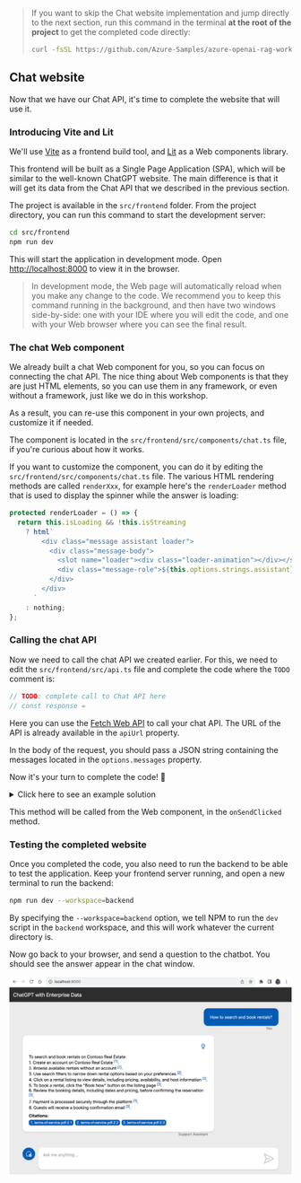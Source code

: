 <div class="info" data-title="Skip notice">

> If you want to skip the Chat website implementation and jump directly to the next section, run this command in the terminal **at the root of the project** to get the completed code directly:
> ```bash
> curl -fsSL https://github.com/Azure-Samples/azure-openai-rag-workshop/releases/download/latest/frontend.tar.gz | tar -xvz
> ```

<div>

## Chat website

Now that we have our Chat API, it's time to complete the website that will use it.

### Introducing Vite and Lit

We'll use [Vite](https://vitejs.dev/) as a frontend build tool, and [Lit](https://lit.dev/) as a Web components library.

This frontend will be built as a Single Page Application (SPA), which will be similar to the well-known ChatGPT website. The main difference is that it will get its data from the Chat API that we described in the previous section.

The project is available in the `src/frontend` folder. From the project directory, you can run this command to start the development server:

```bash
cd src/frontend
npm run dev
```

This will start the application in development mode. Open [http://localhost:8000](http://localhost:8000) to view it in the browser.

<div class="tip" data-title="Tip">

> In development mode, the Web page will automatically reload when you make any change to the code. We recommend you to keep this command running in the background, and then have two windows side-by-side: one with your IDE where you will edit the code, and one with your Web browser where you can see the final result.

</div>

### The chat Web component

We already built a chat Web component for you, so you can focus on connecting the chat API. The nice thing about Web components is that they are just HTML elements, so you can use them in any framework, or even without a framework, just like we do in this workshop.

As a result, you can re-use this component in your own projects, and customize it if needed.

The component is located in the `src/frontend/src/components/chat.ts` file, if you're curious about how it works.

If you want to customize the component, you can do it by editing the `src/frontend/src/components/chat.ts` file. The various HTML rendering methods are called `renderXxx`, for example here's the `renderLoader` method that is used to display the spinner while the answer is loading:

```ts
protected renderLoader = () => {
  return this.isLoading && !this.isStreaming
    ? html`
        <div class="message assistant loader">
          <div class="message-body">
            <slot name="loader"><div class="loader-animation"></div></slot>
            <div class="message-role">${this.options.strings.assistant}</div>
          </div>
        </div>
      `
    : nothing;
};
```

### Calling the chat API

Now we need to call the chat API we created earlier. For this, we need to edit the `src/frontend/src/api.ts` file and complete the code where the  `TODO` comment is:

```ts
// TODO: complete call to Chat API here
// const response =
```

Here you can use the [Fetch Web API](https://developer.mozilla.org/docs/Web/API/Fetch_API/Using_Fetch) to call your chat API. The URL of the API is already available in the `apiUrl` property.

In the body of the request, you should pass a JSON string containing the messages located in the `options.messages` property.

Now it's your turn to complete the code! 🙂

<details>
<summary>Click here to see an example solution</summary>

```ts
const response = await fetch(`${apiUrl}/chat`, {
  method: 'POST',
  headers: { 'Content-Type': 'application/json' },
  body: JSON.stringify({
    messages: options.messages,
  }),
});
```

</details>

This method will be called from the Web component, in the `onSendClicked` method.

### Testing the completed website

Once you completed the code, you also need to run the backend to be able to test the application. Keep your frontend server running, and open a new terminal to run the backend:

```bash
npm run dev --workspace=backend
```

By specifying the `--workspace=backend` option, we tell NPM to run the `dev` script in the `backend` workspace, and this will work whatever the current directory is.

Now go back to your browser, and send a question to the chatbot. You should see the answer appear in the chat window.

![Screenshot of the chatbot answer](./assets/chatbot-answer.png)
